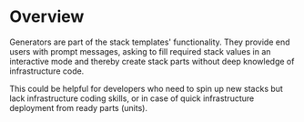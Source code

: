 # Overview

Generators are part of the stack templates' functionality. They provide end users with prompt messages, asking to  fill required stack values in an interactive mode and thereby create stack parts without deep knowledge of infrastructure code.

This could be helpful for developers who need to spin up new stacks but lack infrastructure coding skills, or in case of quick infrastructure deployment from ready parts (units).


